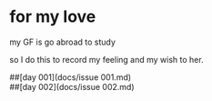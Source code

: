 # for my love
my GF is go abroad to study  

so I do this to record my feeling and my wish to her.   

##[day 001](docs/issue 001.md)  
##[day 002](docs/issue 002.md)  

